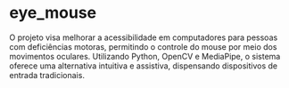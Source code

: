 # eye_mouse
O projeto visa melhorar a acessibilidade em computadores para pessoas com deficiências motoras, permitindo o controle do mouse por meio dos movimentos oculares. Utilizando Python, OpenCV e MediaPipe, o sistema oferece uma alternativa intuitiva e assistiva, dispensando dispositivos de entrada tradicionais.
